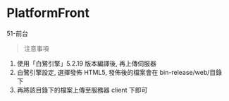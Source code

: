 # PlatformFront
51-前台

> 注意事項

1. 使用「白鷺引擎」5.2.19 版本編譯後, 再上傳伺服器
2. 白鷺引擎設定, 選擇發佈 HTML5, 發佈後的檔案會在 bin-release/web/目錄 下
3. 再將該目錄下的檔案上傳至服務器 client 下即可
